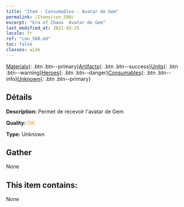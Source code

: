 ```yaml
---
title: "Item - Consumables - Avatar de Gem"
permalink: /Items/con_580/
excerpt: "Era of Chaos  Avatar de Gem"
last_modified_at: 2021-03-25
locale: fr
ref: "con_580.md"
toc: false
classes: wide
---
```

 [Materials](/fr/Items/){: .btn .btn--primary}[Artifacts](/fr/Items/Artifacts/){: .btn .btn--success}[Units](/fr/Items/Units/){: .btn .btn--warning}[Heroes](/fr/Items/Heroes/){: .btn .btn--danger}[Consumables](/fr/Items/Consumables/){: .btn .btn--info}[Unknown](/fr/Items/Unknown/){: .btn .btn--primary}

## Détails
 **Description:** Permet de recevoir l'avatar de Gem

 **Quality:** <span style="color: #FF8C00">OK</span>

 **Type:** Unknown

## Gather

  None

## This item contains:

  None

